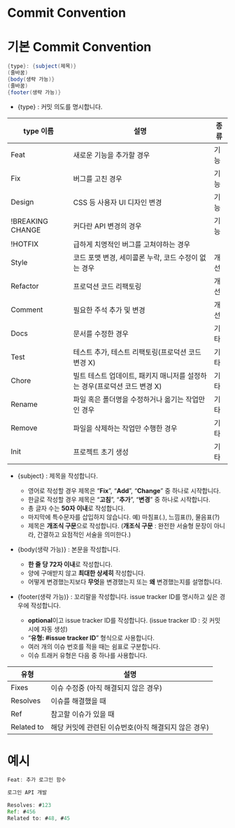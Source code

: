 # Commit Convention

# 기본 Commit Convention

```java
{type}: {subject(제목)}
(줄바꿈)
{body(생략 가능)}
(줄바꿈)
{footer(생략 가능)}
```

- {type} : 커밋 의도를 명시합니다.


| type 이름 | 설명 | 종류 |
| --- | --- | --- |
| Feat | 새로운 기능을 추가할 경우 | 기능 |
| Fix | 버그를 고친 경우 | 기능 |
| Design | CSS 등 사용자 UI 디자인 변경 | 기능 |
| !BREAKING CHANGE | 커다란 API 변경의 경우 | 기능 |
| !HOTFIX | 급하게 치명적인 버그를 고쳐야하는 경우 |  |
| Style | 코드 포맷 변경, 세미콜론 누락, 코드 수정이 없는 경우 | 개선 |
| Refactor | 프로덕션 코드 리팩토링 | 개선 |
| Comment | 필요한 주석 추가 및 변경 | 개선 |
| Docs | 문서를 수정한 경우 | 기타 |
| Test | 테스트 추가, 테스트 리팩토링(프로덕션 코드 변경 X) | 기타 |
| Chore | 빌트 테스트 업데이트, 패키지 매니저를 설정하는 경우(프로덕션 코드 변경 X) | 기타 |
| Rename | 파일 혹은 폴더명을 수정하거나 옮기는 작업만인 경우 | 기타 |
| Remove | 파일을 삭제하는 작업만 수행한 경우 | 기타 |
| Init | 프로젝트 초기 생성 | 기타 |

- {subject} : 제목을 작성합니다.
    - 영어로 작성할 경우 제목은 “**Fix**”, “**Add**”, “**Change**” 중 하나로 시작합니다.
    - 한글로 작성할 경우 제목은 “**고침**”, “**추가**”, “**변경**” 중 하나로 시작합니다.
    - 총 글자 수는 **50자 이내**로 작성합니다.
    - 마지막에 특수문자를 삽입하지 않습니다. 예) 마침표(.), 느낌표(!), 물음표(?)
    - 제목은 **개조식 구문**으로 작성합니다. (**개조식 구문** : 완전한 서술형 문장이 아니라, 간결하고 요점적인 서술을 의미한다.)

- {body(생략 가능)} : 본문을 작성합니다.
    - **한 줄 당 72자 이내**로 작성합니다.
    - 양에 구애받지 않고 **최대한 상세히** 작성합니다.
    - 어떻게 변경했는지보다 **무엇**을 변경했는지 또는 **왜** 변경했는지를 설명합니다.

- {footer(생략 가능)} : 꼬리말을 작성합니다. issue tracker ID를 명시하고 싶은 경우에 작성합니다.
    - **optional**이고 issue tracker ID를 작성합니다. (issue tracker ID : 깃 커밋 시에 자동 생성)
    - “**유형: #issue tracker ID**” 형식으로 사용합니다.
    - 여러 개의 이슈 번호를 적을 때는 쉼표로 구분합니다.
    - 이슈 트래커 유형은 다음 중 하나를 사용합니다.


| 유형 | 설명 |
| --- | --- |
| Fixes | 이슈 수정중 (아직 해결되지 않은 경우) |
| Resolves | 이슈를 해결했을 때 |
| Ref | 참고할 이슈가 있을 때 |
| Related to | 해당 커밋에 관련된 이슈번호(아직 해결되지 않은 경우) |

# 예시

```java
Feat: 추가 로그인 함수

로그인 API 개발

Resolves: #123
Ref: #456
Related to: #48, #45
```